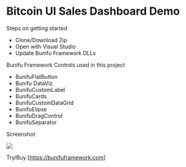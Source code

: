 # Bitcoin UI Sales Dashboard Demo

Steps on getting started
* Clone/Download Zip
* Open with Visual Studio 
* Update Bunifu Framework DLLs

Bunifu Framework Controls used in this project

* BunifuFlatButton
* Bunifu DataViz
* BunifuCustomLabel
* BunifuCards
* BunifuCustomDataGrid
* BunifuElipse
* BunifuDragControl
* BunifuSeparator

Screenshot

![](https://github.com/bunifu-framework/Inspiration-Sales-UI-Dashboard/blob/master/sc4.PNG)

Try/Buy [https://bunifuframework.com]